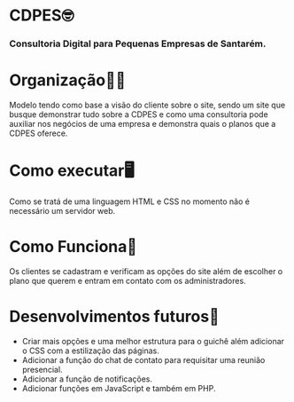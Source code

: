 # CDPES🤓
### Consultoria Digital para Pequenas Empresas de Santarém.

# Organização🧑‍🎓
Modelo tendo como base a visão do cliente sobre o site, sendo um site que busque demonstrar tudo sobre a CDPES e como uma consultoria pode auxiliar nos negócios de uma empresa e demonstra quais o planos que a CDPES oferece.

# Como executar🖥️
Como se tratá de uma linguagem HTML e CSS no momento não é necessário um servidor web.

# Como Funciona🤝
Os clientes se cadastram e verificam as opções do site além de escolher o plano que querem e entram em contato com os administradores.

# Desenvolvimentos futuros📜
+ Criar mais opções e uma melhor estrutura para o guichê além adicionar o CSS com a estilização das páginas.
+ Adicionar a função do chat de contato para requisitar uma reunião presencial.
+ Adicionar a função de notificações.
+ Adicionar funções em JavaScript e também em PHP.